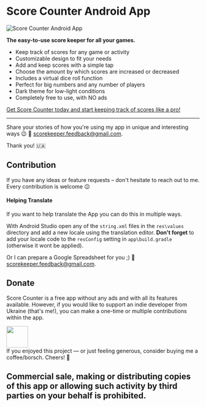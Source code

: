 # Score Counter Android App

![Score Counter Android App](https://github.com/n-apps/ScoreCounter/assets/16646251/ff9a9bd4-4fe9-4e62-89a4-16d0cf0254d5)

**The easy-to-use score keeper for all your games.**

* Keep track of scores for any game or activity
* Customizable design to fit your needs
* Add and keep scores with a simple tap
* Choose the amount by which scores are increased or decreased
* Includes a virtual dice roll function
* Perfect for big numbers and any number of players
* Dark theme for low-light conditions
* Completely free to use, with NO ads

[Get Score Counter today and start keeping track of scores like a pro!](https://play.google.com/store/apps/details?id=ua.napps.scorekeeper
)

****

Share your stories of how you're using my app in unique and interesting ways 😉 📩 scorekeeper.feedback@gmail.com.

Thank you! 🇺🇦

## Contribution 
If you have any ideas or feature requests – don't hesitate to reach out to me. Every contribution is welcome 😉

#### Helping Translate

If you want to help translate the App you can do this in multiple ways.

With Android Studio open any of the `string.xml` files in the `res\values` directory and add a new locale using the translation editor. 
**Don't forget** to add your locale code to the `resConfig` setting in `app\build.gradle` (otherwise it wont be applied).

Or I can prepare a Google Spreadsheet for you ;) 📩 scorekeeper.feedback@gmail.com.

## Donate
Score Counter is a free app without any ads and with all its features available. However, if you would like to support an indie developer from Ukraine (that's me!), you can make a one-time or multiple contributions within the app.

<a href="https://www.paypal.com/donate/?hosted_button_id=QCHWF4FJLKQ34"><img src="https://raw.githubusercontent.com/andreostrovsky/donate-with-paypal/master/blue.svg" height="56"></a>  
If you enjoyed this project — or just feeling generous, consider buying me a coffee/borsch. Cheers! :beers:


## Commercial sale, making or distributing copies of this app or allowing such activity by third parties on your behalf is prohibited.
